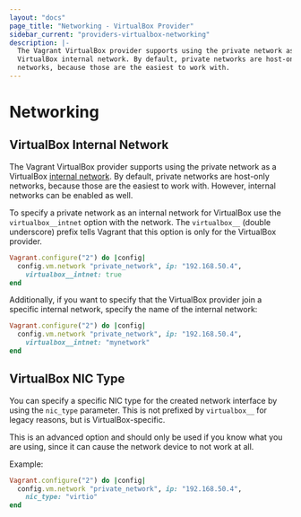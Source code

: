 ```yaml
---
layout: "docs"
page_title: "Networking - VirtualBox Provider"
sidebar_current: "providers-virtualbox-networking"
description: |-
  The Vagrant VirtualBox provider supports using the private network as a
  VirtualBox internal network. By default, private networks are host-only
  networks, because those are the easiest to work with.
---
```


# Networking

## VirtualBox Internal Network

The Vagrant VirtualBox provider supports using the private network as a
VirtualBox [internal network](https://www.virtualbox.org/manual/ch06.html#network_internal).
By default, private networks are host-only networks, because those are the
easiest to work with. However, internal networks can be enabled as well.

To specify a private network as an internal network for VirtualBox
use the `virtualbox__intnet` option with the network. The `virtualbox__`
(double underscore) prefix tells Vagrant that this option is only for the
VirtualBox provider.

```ruby
Vagrant.configure("2") do |config|
  config.vm.network "private_network", ip: "192.168.50.4",
    virtualbox__intnet: true
end
```

Additionally, if you want to specify that the VirtualBox provider join
a specific internal network, specify the name of the internal network:

```ruby
Vagrant.configure("2") do |config|
  config.vm.network "private_network", ip: "192.168.50.4",
    virtualbox__intnet: "mynetwork"
end
```

## VirtualBox NIC Type

You can specify a specific NIC type for the created network interface
by using the `nic_type` parameter. This is not prefixed by `virtualbox__`
for legacy reasons, but is VirtualBox-specific.

This is an advanced option and should only be used if you know what
you are using, since it can cause the network device to not work at all.

Example:

```ruby
Vagrant.configure("2") do |config|
  config.vm.network "private_network", ip: "192.168.50.4",
    nic_type: "virtio"
end
```
